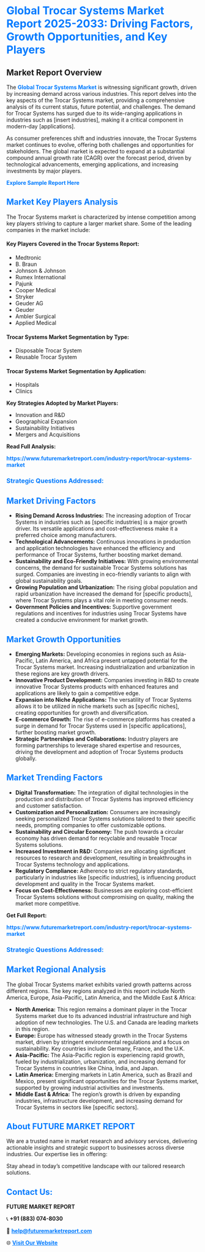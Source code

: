 <h1 style="color: #007BFF;">Global Trocar Systems Market Report 2025-2033: Driving Factors, Growth Opportunities, and Key Players</h1>

<section id="overview">
<h2>Market Report Overview</h2>
<p>The <a href="https://www.futuremarketreport.com/industry-report/trocar-systems-market" style="color: #007BFF; text-decoration: none;"><strong>Global Trocar Systems Market</strong></a> is witnessing significant growth, driven by increasing demand across various industries. This report delves into the key aspects of the Trocar Systems market, providing a comprehensive analysis of its current status, future potential, and challenges. The demand for Trocar Systems has surged due to its wide-ranging applications in industries such as [insert industries], making it a critical component in modern-day [applications].</p>
<p>As consumer preferences shift and industries innovate, the Trocar Systems market continues to evolve, offering both challenges and opportunities for stakeholders. The global market is expected to expand at a substantial compound annual growth rate (CAGR) over the forecast period, driven by technological advancements, emerging applications, and increasing investments by major players.</p>
</section>

<section id="overview">
<p><a href="https://www.futuremarketreport.com/request-sample/reportId=59898" style="color: #007BFF; text-decoration: none;"><strong>Explore Sample Report Here</strong></a></p>
</section>

<section id="key-players">
<h2 style="color: #007BFF;">Market Key Players Analysis</h2>
<p>The Trocar Systems market is characterized by intense competition among key players striving to capture a larger market share. Some of the leading companies in the market include:</p>
<h4>Key Players Covered in the Trocar Systems Report:</h4>
<ul><li>Medtronic</li><li>B. Braun</li><li>Johnson &amp; Johnson</li><li>Rumex International</li><li>Pajunk</li><li>Cooper Medical</li><li>Stryker</li><li>Geuder AG</li><li>Geuder</li><li>Ambler Surgical</li><li>Applied Medical</li></ul>
<h4>Trocar Systems Market Segmentation by Type:</h4>
<ul><li>Disposable Trocar System</li><li>Reusable Trocar System</li></ul>

<h4>Trocar Systems Market Segmentation by Application:</h4>
<ul><li>Hospitals</li><li>Clinics</li></ul>
<p><strong>Key Strategies Adopted by Market Players:</strong></p>
<ul>
<li>Innovation and R&D</li>
<li>Geographical Expansion</li>
<li>Sustainability Initiatives</li>
<li>Mergers and Acquisitions</li>
</ul>
</section>

<section>
<p><strong>Read Full Analysis: </strong></p><a href="https://www.futuremarketreport.com/industry-report/trocar-systems-market" style="color: #007BFF; text-decoration: none;"><strong>https://www.futuremarketreport.com/industry-report/trocar-systems-market</strong></a>
<h3 style="color: #007BFF;">Strategic Questions Addressed:</h3>
</section>

<section id="driving-factors">
<h2 style="color: #007BFF;">Market Driving Factors</h2>
<ul>
<li><strong>Rising Demand Across Industries:</strong> The increasing adoption of Trocar Systems in industries such as [specific industries] is a major growth driver. Its versatile applications and cost-effectiveness make it a preferred choice among manufacturers.</li>
<li><strong>Technological Advancements:</strong> Continuous innovations in production and application technologies have enhanced the efficiency and performance of Trocar Systems, further boosting market demand.</li>
<li><strong>Sustainability and Eco-Friendly Initiatives:</strong> With growing environmental concerns, the demand for sustainable Trocar Systems solutions has surged. Companies are investing in eco-friendly variants to align with global sustainability goals.</li>
<li><strong>Growing Population and Urbanization:</strong> The rising global population and rapid urbanization have increased the demand for [specific products], where Trocar Systems plays a vital role in meeting consumer needs.</li>
<li><strong>Government Policies and Incentives:</strong> Supportive government regulations and incentives for industries using Trocar Systems have created a conducive environment for market growth.</li>
</ul>
</section>

<section id="growth-opportunities">
<h2 style="color: #007BFF;">Market Growth Opportunities</h2>
<ul>
<li><strong>Emerging Markets:</strong> Developing economies in regions such as Asia-Pacific, Latin America, and Africa present untapped potential for the Trocar Systems market. Increasing industrialization and urbanization in these regions are key growth drivers.</li>
<li><strong>Innovative Product Development:</strong> Companies investing in R&D to create innovative Trocar Systems products with enhanced features and applications are likely to gain a competitive edge.</li>
<li><strong>Expansion into Niche Applications:</strong> The versatility of Trocar Systems allows it to be utilized in niche markets such as [specific niches], creating opportunities for growth and diversification.</li>
<li><strong>E-commerce Growth:</strong> The rise of e-commerce platforms has created a surge in demand for Trocar Systems used in [specific applications], further boosting market growth.</li>
<li><strong>Strategic Partnerships and Collaborations:</strong> Industry players are forming partnerships to leverage shared expertise and resources, driving the development and adoption of Trocar Systems products globally.</li>
</ul>
</section>

<section id="trending-factors">
<h2 style="color: #007BFF;">Market Trending Factors</h2>
<ul>
<li><strong>Digital Transformation:</strong> The integration of digital technologies in the production and distribution of Trocar Systems has improved efficiency and customer satisfaction.</li>
<li><strong>Customization and Personalization:</strong> Consumers are increasingly seeking personalized Trocar Systems solutions tailored to their specific needs, prompting companies to offer customizable options.</li>
<li><strong>Sustainability and Circular Economy:</strong> The push towards a circular economy has driven demand for recyclable and reusable Trocar Systems solutions.</li>
<li><strong>Increased Investment in R&D:</strong> Companies are allocating significant resources to research and development, resulting in breakthroughs in Trocar Systems technology and applications.</li>
<li><strong>Regulatory Compliance:</strong> Adherence to strict regulatory standards, particularly in industries like [specific industries], is influencing product development and quality in the Trocar Systems market.</li>
<li><strong>Focus on Cost-Effectiveness:</strong> Businesses are exploring cost-efficient Trocar Systems solutions without compromising on quality, making the market more competitive.</li>
</ul>
</section>

<section>
<p><strong>Get Full Report: </strong></p><a href="https://www.futuremarketreport.com/industry-report/trocar-systems-market" style="color: #007BFF; text-decoration: none;"><strong>https://www.futuremarketreport.com/industry-report/trocar-systems-market</strong></a>
<h3 style="color: #007BFF;">Strategic Questions Addressed:</h3>
</section>


<section id="regional-analysis">
<h2 style="color: #007BFF;">Market Regional Analysis</h2>
<p>The global Trocar Systems market exhibits varied growth patterns across different regions. The key regions analyzed in this report include North America, Europe, Asia-Pacific, Latin America, and the Middle East & Africa:</p>
<ul>
<li><strong>North America:</strong> This region remains a dominant player in the Trocar Systems market due to its advanced industrial infrastructure and high adoption of new technologies. The U.S. and Canada are leading markets in this region.</li>
<li><strong>Europe:</strong> Europe has witnessed steady growth in the Trocar Systems market, driven by stringent environmental regulations and a focus on sustainability. Key countries include Germany, France, and the U.K.</li>
<li><strong>Asia-Pacific:</strong> The Asia-Pacific region is experiencing rapid growth, fueled by industrialization, urbanization, and increasing demand for Trocar Systems in countries like China, India, and Japan.</li>
<li><strong>Latin America:</strong> Emerging markets in Latin America, such as Brazil and Mexico, present significant opportunities for the Trocar Systems market, supported by growing industrial activities and investments.</li>
<li><strong>Middle East & Africa:</strong> The region’s growth is driven by expanding industries, infrastructure development, and increasing demand for Trocar Systems in sectors like [specific sectors].</li>
</ul>
</section>

<footer>
<h2 style="color: #007BFF;">About FUTURE MARKET REPORT</h2>
<p>We are a trusted name in market research and advisory services, delivering actionable insights and strategic support to businesses across diverse industries. Our expertise lies in offering:</p>

<p>Stay ahead in today’s competitive landscape with our tailored research solutions.</p>

<h2 style="color: #007BFF;">Contact Us:</h2>
<p><strong>FUTURE MARKET REPORT</strong></p>
<p>📞 <strong>+91 (883) 074-8030</strong></p>
<p>📧 <strong><a href="mailto:help@futuremarketreport.com" style="color: #007BFF;">help@futuremarketreport.com</a></strong></p>
<p>🌐 <strong><a href="https://www.futuremarketreport.com/" style="color: #007BFF;">Visit Our Website</a></strong></p>
</footer>